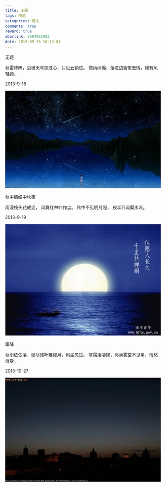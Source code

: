 ```yaml
---
title: 无题
tags: 随笔
categories: 诗文
comments: true
reward: true
abbrlink: 2604963083
date: 2013-09-19 18:12:01
---
```

无题

秋雷阵阵，划破天穹惊过心，只见云销过。
微雨绵绵，落进边窗带去情，惟有风轻顾。
<!-- more -->

2013-9-18

![p1](/assets/img/0fc91488103316.jpg)

秋中情结中秋夜

雨浸枝头花成泥，
风舞红林叶作尘。
秋中不见明月照，
夜半只闻渠水流。

2013-9-19

![p2](/assets/img/83c41488103341.jpg)

霜降

秋雨依依落，破尽残叶难窥月，风尘忽过。
寒霜凄凄降，弥满雾空不见星，情愁消受。

2013-10-27

![p3](/assets/img/66a21488103374.jpg)